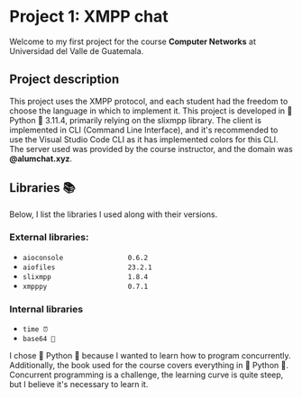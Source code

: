 # Project 1: XMPP chat

Welcome to my first project for the course **Computer Networks** at Universidad del Valle de Guatemala.


## Project description
This project uses the XMPP protocol, and each student had the freedom to choose the language in which to implement it. 
This project is developed in  🐍 Python 🐍 3.11.4, primarily relying on the slixmpp library. 
The client is implemented in CLI (Command Line Interface), and it's recommended to use the Visual Studio Code CLI as it has implemented colors for this CLI. 
The server used was provided by the course instructor, and the domain was **@alumchat.xyz**.


## Libraries 📚
Below, I list the libraries I used along with their versions.

### External libraries:
* `aioconsole                0.6.2`
* `aiofiles                  23.2.1`
* `slixmpp                   1.8.4`
* `xmpppy                    0.7.1`

### Internal libraries
* `time ⏰`
* `base64 🔢`


I chose  🐍 Python 🐍 because I wanted to learn how to program concurrently. Additionally, the book used for the course covers everything in  🐍 Python 🐍. 
Concurrent programming is a challenge, the learning curve is quite steep, but I believe it's necessary to learn it.

  

